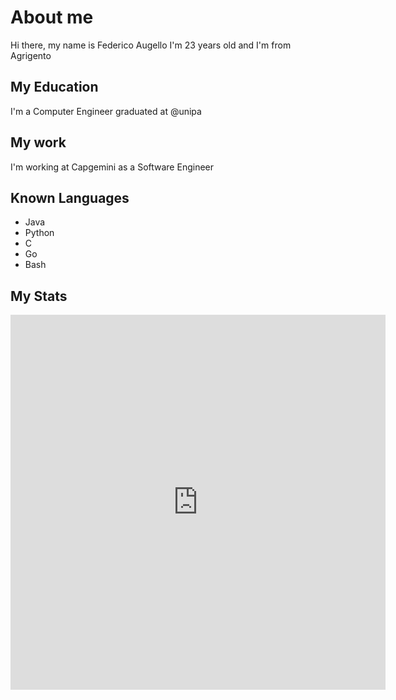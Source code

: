 # About me

Hi there, my name is Federico Augello I'm 23 years old and I'm from Agrigento

## My Education

I'm a Computer Engineer graduated at @unipa

## My work

I'm working at Capgemini as a Software Engineer

## Known Languages

- Java
- Python
- C
- Go
- Bash

## My Stats

<iframe width="600" height="600" src="https://ionicabizau.github.io/github-profile-languages/api.html?Scaldabagno" frameborder="0"></iframe>

<!--
**Scaldabagno/Scaldabagno** is a ✨ _special_ ✨ repository because its `README.md` (this file) appears on your GitHub profile.

Here are some ideas to get you started:

- 🔭 I’m currently working on ...
- 🌱 I’m currently learning ...
- 👯 I’m looking to collaborate on ...
- 🤔 I’m looking for help with ...
- 💬 Ask me about ...
- 📫 How to reach me: ...
- 😄 Pronouns: ...
- ⚡ Fun fact: ...
-->
